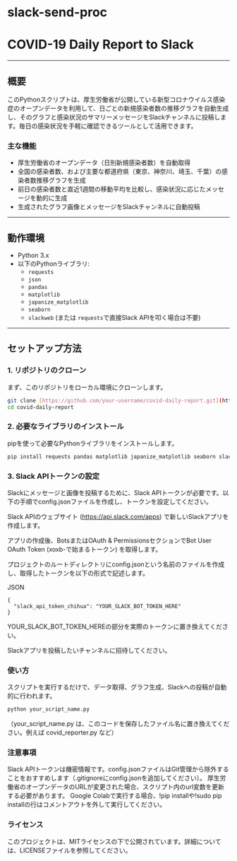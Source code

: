 # slack-send-proc

# COVID-19 Daily Report to Slack

---

## 概要

このPythonスクリプトは、厚生労働省が公開している新型コロナウイルス感染症のオープンデータを利用して、日ごとの新規感染者数の推移グラフを自動生成し、そのグラフと感染状況のサマリーメッセージをSlackチャンネルに投稿します。毎日の感染状況を手軽に確認できるツールとして活用できます。

### 主な機能

- 厚生労働省のオープンデータ（日別新規感染者数）を自動取得
- 全国の感染者数、および主要な都道府県（東京、神奈川、埼玉、千葉）の感染者数推移グラフを生成
- 前日の感染者数と直近1週間の移動平均を比較し、感染状況に応じたメッセージを動的に生成
- 生成されたグラフ画像とメッセージをSlackチャンネルに自動投稿

---

## 動作環境

- Python 3.x
- 以下のPythonライブラリ:
    - `requests`
    - `json`
    - `pandas`
    - `matplotlib`
    - `japanize_matplotlib`
    - `seaborn`
    - `slackweb` (または `requests`で直接Slack APIを叩く場合は不要)

---

## セットアップ方法

### 1. リポジトリのクローン

まず、このリポジトリをローカル環境にクローンします。

```bash
git clone [https://github.com/your-username/covid-daily-report.git](https://github.com/your-username/covid-daily-report.git)
cd covid-daily-report
```

### 2. 必要なライブラリのインストール
pipを使って必要なPythonライブラリをインストールします。

```bash
pip install requests pandas matplotlib japanize_matplotlib seaborn slackweb
```

### 3. Slack APIトークンの設定
Slackにメッセージと画像を投稿するために、Slack APIトークンが必要です。以下の手順でconfig.jsonファイルを作成し、トークンを設定してください。

Slack APIのウェブサイト (https://api.slack.com/apps) で新しいSlackアプリを作成します。

アプリの作成後、BotsまたはOAuth & PermissionsセクションでBot User OAuth Token (xoxb-で始まるトークン) を取得します。

プロジェクトのルートディレクトリにconfig.jsonという名前のファイルを作成し、取得したトークンを以下の形式で記述します。

JSON
```
{
  "slack_api_token_chihua": "YOUR_SLACK_BOT_TOKEN_HERE"
}
```

YOUR_SLACK_BOT_TOKEN_HEREの部分を実際のトークンに置き換えてください。

Slackアプリを投稿したいチャンネルに招待してください。

### 使い方
スクリプトを実行するだけで、データ取得、グラフ生成、Slackへの投稿が自動的に行われます。

```bash
python your_script_name.py
```
（your_script_name.py は、このコードを保存したファイル名に置き換えてください。例えば covid_reporter.py など）

### 注意事項
Slack APIトークンは機密情報です。config.jsonファイルはGit管理から除外することをおすすめします（.gitignoreにconfig.jsonを追加してください）。
厚生労働省のオープンデータのURLが変更された場合、スクリプト内のurl変数を更新する必要があります。
Google Colabで実行する場合、!pip installや!sudo pip installの行はコメントアウトを外して実行してください。

### ライセンス
このプロジェクトは、MITライセンスの下で公開されています。詳細については、LICENSEファイルを参照してください。

